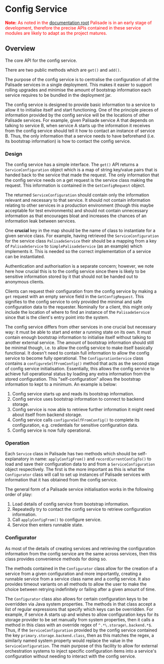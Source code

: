 # Config Service

<span style="color:red">**Note:** As noted in the [documentation root](../../README.md) Palisade is in an early stage of development, therefore the precise APIs contained in these service modules are likely to adapt as the project matures.</span>

## Overview

The core API for the config service.

There are two public methods which are `get()` and `add()`.

The purpose of the config service is to centralise the configuration of all the 
Palisade services in a single deployment. This makes it easier to support rolling 
upgrades and minimise the amount of bootstrap information each service requires 
to be bundled in the deployment jar.

The config service is designed to provide basic information to a service to allow it to initialise
itself and start functioning. One of the principle pieces of information provided by the config
service will be the locations of other Palisade services. For example, given Palisade service A
that depends on talking to service B, when service A starts up the information it receives from
the config service should tell it how to contact an instance of service B. Thus, the only information
that a service needs to have beforehand (i.e. its bootstrap information) is how to contact the
config service.

### Design

The config service has a simple interface. The `get()` API returns a `ServiceConfiguration` object
which is a map of string key/value pairs that is handed back to the service that made the request.
The only information that the config service needs on a get request is the service class making the
request. This information is contained in the `GetConfigRequest` object.

The returned `ServiceConfiguration` should contain only the information relevant and necessary to
that service. It should not contain information relating to other services in a production environment
(though this maybe acceptable for test environments) and should not contain unnecessary information
as that encourages bloat and increases the chances of an information leak between services.

One **crucial** key in the map should be the name of class to instantiate for a given service
class. For example, having retrieved the `ServiceConfiguration` for the service class `PalisadeService`
their should be a mapping from a key of `PalisadeService` to `SimplePalisadeService` (as an example) which implements
it. This is needed so the correct implementation of a service can be instantiated.

Authentication and authorisation is a separate concern; however, we note here how crucial this is
to the config service since there is likely to be sensitive information stored by it that should
not be handed out to anonymous clients.

Clients can request their configuration from the config service by making a `get` request with
an empty service field in the `GetConfigRequest`. This signifies to the config service to only
provided the minimal and safe configuration data to the requester. Nominally for a client,
this might only include the location of where to find an instance of the `PalisadeService` since
that is the client's entry point into the system.

The config service differs from other services in one crucial but necessary way: it must be able
to start and enter a running state on its own. It must contain enough bootstrap information to
initialise itself without talking to another external service. The amount of bootstrap information
should still be minimal though, i.e. to allow the config service to make itself basically functional.
It doesn't need to contain full information to allow the config service to become fully operational.
The `ConfigurationService` class contains a `configureSelfFromConfig()` method that acts as the second
stage of config service initialisation. Essentially, this allows the config service to achieve full
operational status by loading any extra information from the stored configuration. This "self-configuration"
allows the bootstrap information to kept to a minimum. An example is below:

1. Config service starts up and reads its bootstrap information.
2. Config service uses bootstrap information to connect to backend storage.
3. Config service is now able to retrieve further information it might need about itself from
backend storage.
4. Config service calls `configureSelfFromConfig()` to complete its configuration, e.g. credentials
for sensitive configuration data.
5. Config service is now fully operational.

### Operation

Each `Service` class in Palisade has two methods which should be self-explanatory in name:
`applyConfigFrom()` and `recordCurrentConfigTo()` to load and save their configuration data to and
from a `ServiceConfiguration` object respectively. The first is the more important as this is what
the `Configurator` class will call to set up instances of Palisade services with information that it
has obtained from the config service.

The general form of a Palisade service initialisation works in the following order of play:

1. Load details of config service from bootstrap information.
2. Repeatedly try to contact the config service to retrieve configuration information.
3. Call `applyConfigFrom()` to configure service.
4. Service then enters runnable state.

### Configurator

As most of the details of creating services and retrieving the configuration information from
the config service are the same across services, then this class provides convenience methods
for doing so.

The methods contained in the `Configurator` class allow for the creation of a service from a given
configuration and more importantly, creating a runnable service from a service class name and a
config service. It also provides timeout variants on all methods to allow the user to make the choice
between retrying indefinitely or failing after a given amount of time.

The `Configurator` class also allows for certain configuration keys to be overridden via Java system properties. The
methods in that class accept a list of regular expressions that specify which keys can be overridden. For example, if
service A starts up and wishes to allow configuration keys for its storage provider to be set manually from system properties,
then it calls a method in this class with an override regex of `^.*\.storage\.backend.*$`. Thus, if the `ServiceConfiguration` provided by the config
service contained the key `primary.storage.backend.class`, then as this matches the regex, a similarly named system property
would replace the value in the `ServiceConfiguration`. The main purpose of this facility to allow for external orchestration
systems to inject specific configuration items into a service's configuration without needing to interact with the config service.